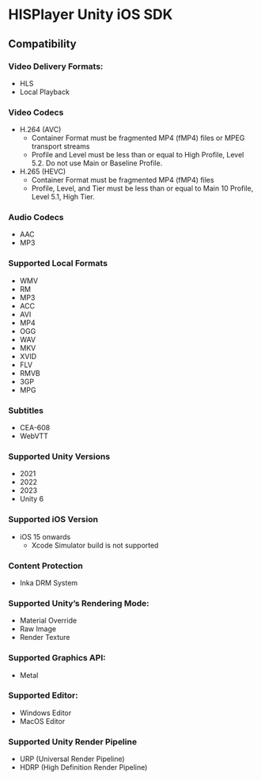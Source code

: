# HISPlayer Unity iOS SDK

## Compatibility

### Video Delivery Formats: 
* HLS
* Local Playback

### Video Codecs
  * H.264 (AVC)
    * Container Format must be fragmented MP4 (fMP4) files or MPEG transport streams
    * Profile and Level must be less than or equal to High Profile, Level 5.2. Do not use Main or Baseline Profile.
  * H.265 (HEVC)
    * Container Format must be fragmented MP4 (fMP4) files
    * Profile, Level, and Tier must be less than or equal to Main 10 Profile, Level 5.1, High Tier.

### Audio Codecs
  * AAC
  * MP3

### Supported Local Formats
* WMV
* RM
* MP3
* ACC
* AVI
* MP4
* OGG
* WAV
* MKV
* XVID
* FLV
* RMVB
* 3GP
* MPG

### Subtitles
* CEA-608
* WebVTT

### Supported Unity Versions
* 2021
* 2022
* 2023
* Unity 6

### Supported iOS Version
* iOS 15 onwards
  *  Xcode Simulator build is not supported

### Content Protection
* Inka DRM System

### Supported Unity’s Rendering Mode: 
* Material Override
* Raw Image
* Render Texture

### Supported Graphics API:
* Metal

### Supported Editor:
* Windows Editor
* MacOS Editor

### Supported Unity Render Pipeline
* URP (Universal Render Pipeline)
* HDRP (High Definition Render Pipeline)
